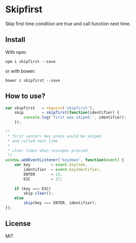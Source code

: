 # Skipfirst

Skip first time condition are true and call function next time.

## Install

With npm:

```
npm i skipfirst --save
```

or with bower:

```
bower i skipfirst --save
```

## How to use?

```js
var skipfirst   = require('skipfirst'),
    skip        = skipfirst(function(identifier) {
        console.log('first was skiped:', identifier);
    });

/* 
 * first <enter> key press would be skiped 
 * and called next time
 *
 * clear times when <escape> pressed.
 */
window.addEventListener('keydown', function(event) {
    var key         = event.keyCode,
        identifier  = event.keyIdentifier,
        ENTER       = 13,
        ESC         = 27;
    
    if (key === ESC)
        skip.clear();
    else
        skip(key === ENTER, identifier);
});
```

## License

MIT
